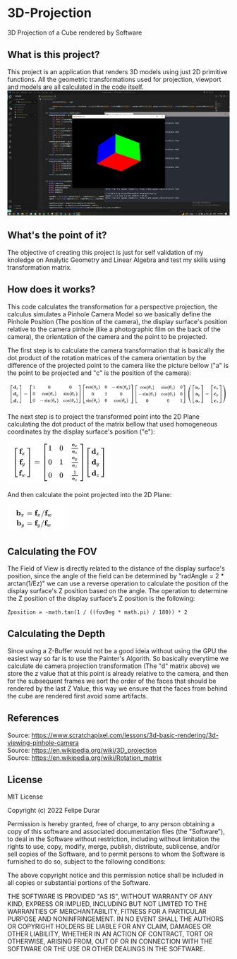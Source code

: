 # 3D-Projection
3D Projection of a Cube rendered by Software

## What is this project?
This project is an application that renders 3D models using just 2D primitive functions. All the geometric transformations used for projection, viewport and models are all calculated in the code itself.
![alt text](screnshots/Screenshot_2.jpg)

## What's the point of it?
The objective of creating this project is just for self validation of my knoledge on Analytic Geometry and Linear Algebra and test my skills using transformation matrix.

## How does it works?
This code calculates the transformation for a perspective projection, the calculus simulates a Pinhole Camera Model so we basically define the Pinhole Position (The position of the camera), the display surface's position relative to the camera pinhole (like a photographic film on the back of the camera), the orientation of the camera and the point to be projected. 


The first step is to calculate the camera transformation that is basically the dot product of the rotation matrices of the camera orientation by the difference of the projected point to the camera like the picture bellow ("a" is the point to be projected and "c" is the position of the camera):

![alt text](screnshots/Screenshot_149.jpg)

The next step is to project the transformed point into the 2D Plane calculating the dot product of the matrix bellow that used homogeneous coordinates by the display surface's position ("e"):

![alt text](screnshots/Screenshot_150.jpg)

And then calculate the point projected into the 2D Plane:

![alt text](screnshots/Screenshot_151.jpg)

## Calculating the FOV
The Field of View is directly related to the distance of the display surface's position, since the angle of the field can be determined by "radAngle = 2 * arctan(1/Ez)" we can use a reverse operation to calculate the position of the display surface's Z position based on the angle. The operation to determine the Z position of the display surface's Z position is the following:

```
Zposition = -math.tan(1 / ((fovDeg * math.pi) / 180)) * 2
```

## Calculating the Depth
Since using a Z-Buffer would not be a good ideia without using the GPU the easiest way so far is to use the Painter's Algorith. So basically everytime we calculate de camera projection transformation (The "d" matrix above) we store the z value that at this point is already relative to the camera, and then for the subsequent frames we sort the order of the faces that should be rendered by the last Z Value, this way we ensure that the faces from behind the cube are rendered first avoid some artifacts.

## References
Source: https://www.scratchapixel.com/lessons/3d-basic-rendering/3d-viewing-pinhole-camera  
Source: https://en.wikipedia.org/wiki/3D_projection  
Source: https://en.wikipedia.org/wiki/Rotation_matrix  

## License
MIT License

Copyright (c) 2022 Felipe Durar

Permission is hereby granted, free of charge, to any person obtaining a copy
of this software and associated documentation files (the "Software"), to deal
in the Software without restriction, including without limitation the rights
to use, copy, modify, merge, publish, distribute, sublicense, and/or sell
copies of the Software, and to permit persons to whom the Software is
furnished to do so, subject to the following conditions:

The above copyright notice and this permission notice shall be included in all
copies or substantial portions of the Software.

THE SOFTWARE IS PROVIDED "AS IS", WITHOUT WARRANTY OF ANY KIND, EXPRESS OR
IMPLIED, INCLUDING BUT NOT LIMITED TO THE WARRANTIES OF MERCHANTABILITY,
FITNESS FOR A PARTICULAR PURPOSE AND NONINFRINGEMENT. IN NO EVENT SHALL THE
AUTHORS OR COPYRIGHT HOLDERS BE LIABLE FOR ANY CLAIM, DAMAGES OR OTHER
LIABILITY, WHETHER IN AN ACTION OF CONTRACT, TORT OR OTHERWISE, ARISING FROM,
OUT OF OR IN CONNECTION WITH THE SOFTWARE OR THE USE OR OTHER DEALINGS IN THE
SOFTWARE.
